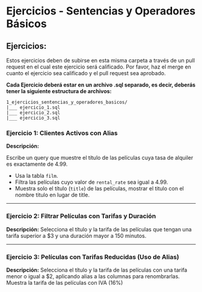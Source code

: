 # Ejercicios - Sentencias y Operadores Básicos

## Ejercicios:

Estos ejercicios deben de subirse en esta misma carpeta a través de un pull request en el cual este ejercicio será calificado. Por favor, haz el merge en cuanto el ejercicio sea calificado y el pull request sea aprobado. 

**Cada Ejercicio deberá estar en un archivo .sql separado, es decir, deberás tener la siguiente estructura de archivos:**
```
1_ejercicios_sentencias_y_operadores_basicos/
|___ ejercicio_1.sql
|___ ejercicio_2.sql
|___ ejercicio_3.sql
```

### **Ejercicio 1: Clientes Activos con Alias**

**Descripción:**

Escribe un query que muestre el título de las películas cuya tasa de alquiler es exactamente de 4.99.

- Usa la tabla `film`.
- Filtra las películas cuyo valor de `rental_rate` sea igual a 4.99.
- Muestra solo el título (`title`) de las películas, mostrar el titulo con el nombre titulo en lugar de title.


---

### **Ejercicio 2: Filtrar Películas con Tarifas y Duración**

**Descripción:**
Selecciona el título y la tarifa de las películas que tengan una tarifa superior a $3 y una duración mayor a 150 minutos.


---

### **Ejercicio 3: Películas con Tarifas Reducidas (Uso de Alias)**

**Descripción:**
Selecciona el título y la tarifa de las películas con una tarifa menor o igual a $2, aplicando alias a las columnas para renombrarlas. Muestra la tarifa de las películas con IVA (16%)

